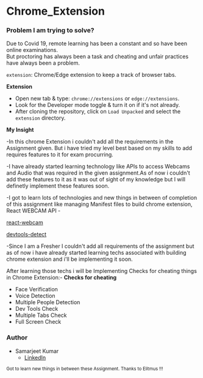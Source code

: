 # Chrome_Extension
### Problem I am trying to solve?

Due to Covid 19, remote learning has been a constant and so have been online examinations. 
<br />
But proctoring has always been a task and cheating and unfair practices have always been a problem.
<br />

`extension`: Chrome/Edge extension to keep a track of browser tabs.


**Extension**

- Open new tab & type: `chrome://extensions` or `edge://extensions`.
- Look for the Developer mode toggle & turn it on if it's not already.
- After cloning the repository, click on `Load Unpacked` and select the `extension` directory.

**My Insight**

-In this chrome Extension i couldn't add all the requirements in the Assignment given.
But i have tried my level best based on my skills to add requires features to it for 
exam procurring.

-I have already started learning technology like APIs to access Webcams and Audio that was
required in the given assignment.As of now i couldn't add these features to it as it was out of sight
of my knowledge but I will definetly implement these features soon.

-I got to learn lots of technologies and new things in between of completion of this assignment like 
managing Manifest files to build chrome extension, React WEBCAM API - 

[react-webcam](https://www.npmjs.com/package/react-webcam)

[devtools-detect](https://www.npmjs.com/package/devtools-detect)

-Since I am a Fresher I couldn't add all requirements of the assignment but as of now i have already started
learning techs associated with building chrome extension and i'll be implementing it soon.


After learning those techs i will be Implementing Checks for cheating things in Chrome Extension:-
**Checks for cheating**

- Face Verification
- Voice Detection
- Multiple People Detection
- Dev Tools Check
- Multiple Tabs Check
- Full Screen Check


### Author

- Samarjeet Kumar
  - [LinkedIn](https://www.linkedin.com/in/samarjeet-kumar-8236a0196/)

<sub>Got to learn new things in between these Assignment. Thanks to Elitmus !!! </sub>


